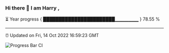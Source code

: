 ### Hi there 👋 I am Harry , 

⏳ Year progress { ███████████████████████▁▁▁▁▁▁▁ } 78.55 %

---

⏰ Updated on Fri, 14 Oct 2022 16:59:23 GMT

![Progress Bar CI](https://github.com/duykhang68/duykhang68/workflows/Progress%20Bar%20CI/badge.svg)
